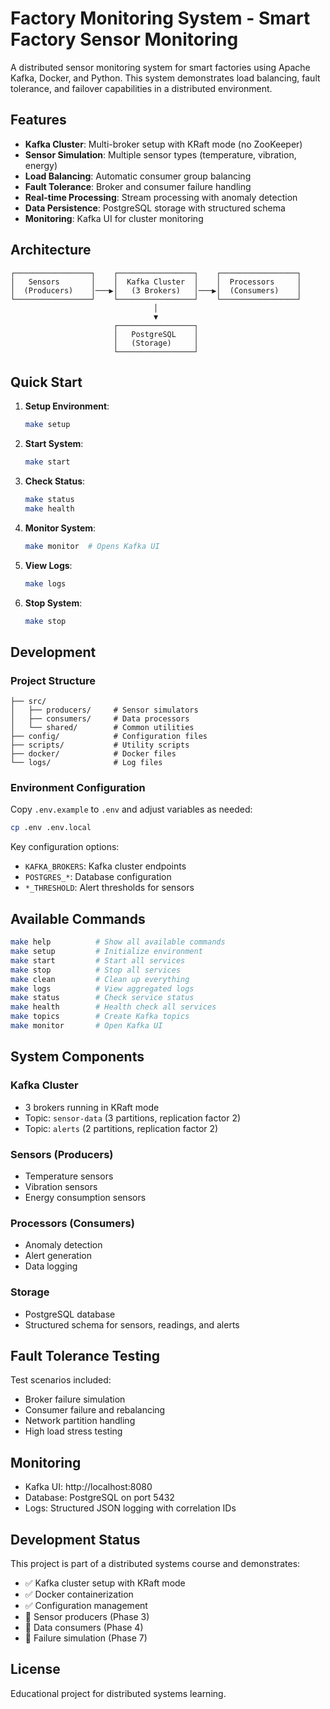 # Factory Monitoring System - Smart Factory Sensor Monitoring

A distributed sensor monitoring system for smart factories using Apache Kafka, Docker, and Python. This system demonstrates load balancing, fault tolerance, and failover capabilities in a distributed environment.

## Features

- **Kafka Cluster**: Multi-broker setup with KRaft mode (no ZooKeeper)
- **Sensor Simulation**: Multiple sensor types (temperature, vibration, energy)
- **Load Balancing**: Automatic consumer group balancing
- **Fault Tolerance**: Broker and consumer failure handling
- **Real-time Processing**: Stream processing with anomaly detection
- **Data Persistence**: PostgreSQL storage with structured schema
- **Monitoring**: Kafka UI for cluster monitoring

## Architecture

```
┌─────────────────┐    ┌─────────────────┐    ┌─────────────────┐
│   Sensors       │    │  Kafka Cluster  │    │  Processors     │
│  (Producers)    │───▶│   (3 Brokers)   │───▶│  (Consumers)    │
└─────────────────┘    └─────────────────┘    └─────────────────┘
                                │
                                ▼
                       ┌─────────────────┐
                       │   PostgreSQL    │
                       │   (Storage)     │
                       └─────────────────┘
```

## Quick Start

1. **Setup Environment**:
   ```bash
   make setup
   ```

2. **Start System**:
   ```bash
   make start
   ```

3. **Check Status**:
   ```bash
   make status
   make health
   ```

4. **Monitor System**:
   ```bash
   make monitor  # Opens Kafka UI
   ```

5. **View Logs**:
   ```bash
   make logs
   ```

6. **Stop System**:
   ```bash
   make stop
   ```

## Development

### Project Structure
```
├── src/
│   ├── producers/     # Sensor simulators
│   ├── consumers/     # Data processors
│   └── shared/        # Common utilities
├── config/            # Configuration files
├── scripts/           # Utility scripts
├── docker/            # Docker files
└── logs/              # Log files
```

### Environment Configuration

Copy `.env.example` to `.env` and adjust variables as needed:

```bash
cp .env .env.local
```

Key configuration options:
- `KAFKA_BROKERS`: Kafka cluster endpoints
- `POSTGRES_*`: Database configuration
- `*_THRESHOLD`: Alert thresholds for sensors

## Available Commands

```bash
make help          # Show all available commands
make setup         # Initialize environment
make start         # Start all services
make stop          # Stop all services
make clean         # Clean up everything
make logs          # View aggregated logs
make status        # Check service status
make health        # Health check all services
make topics        # Create Kafka topics
make monitor       # Open Kafka UI
```

## System Components

### Kafka Cluster
- 3 brokers running in KRaft mode
- Topic: `sensor-data` (3 partitions, replication factor 2)
- Topic: `alerts` (2 partitions, replication factor 2)

### Sensors (Producers)
- Temperature sensors
- Vibration sensors
- Energy consumption sensors

### Processors (Consumers)
- Anomaly detection
- Alert generation
- Data logging

### Storage
- PostgreSQL database
- Structured schema for sensors, readings, and alerts

## Fault Tolerance Testing

Test scenarios included:
- Broker failure simulation
- Consumer failure and rebalancing
- Network partition handling
- High load stress testing

## Monitoring

- Kafka UI: http://localhost:8080
- Database: PostgreSQL on port 5432
- Logs: Structured JSON logging with correlation IDs

## Development Status

This project is part of a distributed systems course and demonstrates:
- ✅ Kafka cluster setup with KRaft mode
- ✅ Docker containerization
- ✅ Configuration management
- 🚧 Sensor producers (Phase 3)
- 🚧 Data consumers (Phase 4)
- 🚧 Failure simulation (Phase 7)

## License

Educational project for distributed systems learning.